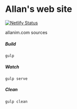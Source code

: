 # Allan's web site
[![Netlify Status](https://api.netlify.com/api/v1/badges/6801ac14-f327-4b9b-a3db-cd3acd43eb91/deploy-status)](https://app.netlify.com/sites/allanim/deploys)

allanim.com sources

##### Build
``gulp``

##### Watch
``gulp serve``

##### Clean
``gulp clean``